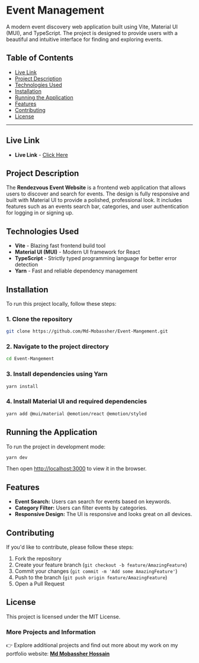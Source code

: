 # Event Management

A modern event discovery web application built using Vite, Material UI (MUI), and TypeScript. The project is designed to provide users with a beautiful and intuitive interface for finding and exploring events.

## Table of Contents

- [Live Link](#live-link)
- [Project Description](#project-description)
- [Technologies Used](#technologies-used)
- [Installation](#installation)
- [Running the Application](#running-the-application)
- [Features](#features)
- [Contributing](#contributing)
- [License](#license)

---

## Live Link

- **Live Link** - [Click Here](https://event-management-inky.vercel.app)

## Project Description

The **Rendezvous Event Website** is a frontend web application that allows users to discover and search for events. The design is fully responsive and built with Material UI to provide a polished, professional look. It includes features such as an events search bar, categories, and user authentication for logging in or signing up.

## Technologies Used

- **Vite** - Blazing fast frontend build tool
- **Material UI (MUI)** - Modern UI framework for React
- **TypeScript** - Strictly typed programming language for better error detection
- **Yarn** - Fast and reliable dependency management

## Installation

To run this project locally, follow these steps:

### 1. Clone the repository

```bash
git clone https://github.com/Md-Mobassher/Event-Mangement.git
```

### 2. Navigate to the project directory

```bash
cd Event-Mangement
```

### 3. Install dependencies using Yarn

```bash
yarn install
```

### 4. Install Material UI and required dependencies

```bash
yarn add @mui/material @emotion/react @emotion/styled
```

## Running the Application

To run the project in development mode:

```bash
yarn dev
```

Then open [http://localhost:3000](http://localhost:3000) to view it in the browser.

## Features

- **Event Search:** Users can search for events based on keywords.
- **Category Filter:** Users can filter events by categories.
- **Responsive Design:** The UI is responsive and looks great on all devices.

## Contributing

If you'd like to contribute, please follow these steps:

1. Fork the repository
2. Create your feature branch (`git checkout -b feature/AmazingFeature`)
3. Commit your changes (`git commit -m 'Add some AmazingFeature'`)
4. Push to the branch (`git push origin feature/AmazingFeature`)
5. Open a Pull Request

## License

This project is licensed under the MIT License.

### More Projects and Information

👉 Explore additional projects and find out more about my work on my portfolio website: **[Md Mobassher Hossain](https://mobassher.vercel.app)**

